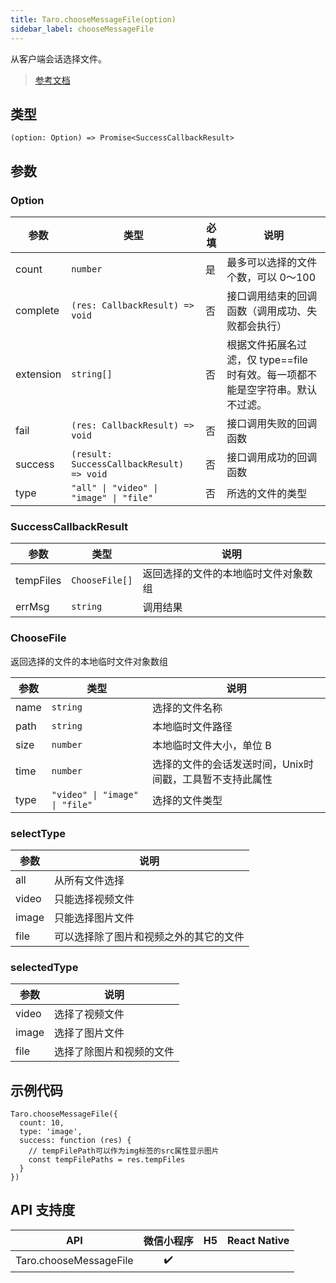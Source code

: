 ```yaml
---
title: Taro.chooseMessageFile(option)
sidebar_label: chooseMessageFile
---
```


从客户端会话选择文件。

> [参考文档](https://developers.weixin.qq.com/miniprogram/dev/api/media/image/wx.chooseMessageFile.html)

## 类型

```tsx
(option: Option) => Promise<SuccessCallbackResult>
```

## 参数

### Option

<table>
  <thead>
    <tr>
      <th>参数</th>
      <th>类型</th>
      <th style={{ textAlign: "center"}}>必填</th>
      <th>说明</th>
    </tr>
  </thead>
  <tbody>
    <tr>
      <td>count</td>
      <td><code>number</code></td>
      <td style={{ textAlign: "center"}}>是</td>
      <td>最多可以选择的文件个数，可以 0～100</td>
    </tr>
    <tr>
      <td>complete</td>
      <td><code>(res: CallbackResult) =&gt; void</code></td>
      <td style={{ textAlign: "center"}}>否</td>
      <td>接口调用结束的回调函数（调用成功、失败都会执行）</td>
    </tr>
    <tr>
      <td>extension</td>
      <td><code>string[]</code></td>
      <td style={{ textAlign: "center"}}>否</td>
      <td>根据文件拓展名过滤，仅 type==file 时有效。每一项都不能是空字符串。默认不过滤。</td>
    </tr>
    <tr>
      <td>fail</td>
      <td><code>(res: CallbackResult) =&gt; void</code></td>
      <td style={{ textAlign: "center"}}>否</td>
      <td>接口调用失败的回调函数</td>
    </tr>
    <tr>
      <td>success</td>
      <td><code>(result: SuccessCallbackResult) =&gt; void</code></td>
      <td style={{ textAlign: "center"}}>否</td>
      <td>接口调用成功的回调函数</td>
    </tr>
    <tr>
      <td>type</td>
      <td><code>&quot;all&quot; | &quot;video&quot; | &quot;image&quot; | &quot;file&quot;</code></td>
      <td style={{ textAlign: "center"}}>否</td>
      <td>所选的文件的类型</td>
    </tr>
  </tbody>
</table>

### SuccessCallbackResult

<table>
  <thead>
    <tr>
      <th>参数</th>
      <th>类型</th>
      <th>说明</th>
    </tr>
  </thead>
  <tbody>
    <tr>
      <td>tempFiles</td>
      <td><code>ChooseFile[]</code></td>
      <td>返回选择的文件的本地临时文件对象数组</td>
    </tr>
    <tr>
      <td>errMsg</td>
      <td><code>string</code></td>
      <td>调用结果</td>
    </tr>
  </tbody>
</table>

### ChooseFile

返回选择的文件的本地临时文件对象数组

<table>
  <thead>
    <tr>
      <th>参数</th>
      <th>类型</th>
      <th>说明</th>
    </tr>
  </thead>
  <tbody>
    <tr>
      <td>name</td>
      <td><code>string</code></td>
      <td>选择的文件名称</td>
    </tr>
    <tr>
      <td>path</td>
      <td><code>string</code></td>
      <td>本地临时文件路径</td>
    </tr>
    <tr>
      <td>size</td>
      <td><code>number</code></td>
      <td>本地临时文件大小，单位 B</td>
    </tr>
    <tr>
      <td>time</td>
      <td><code>number</code></td>
      <td>选择的文件的会话发送时间，Unix时间戳，工具暂不支持此属性</td>
    </tr>
    <tr>
      <td>type</td>
      <td><code>&quot;video&quot; | &quot;image&quot; | &quot;file&quot;</code></td>
      <td>选择的文件类型</td>
    </tr>
  </tbody>
</table>

### selectType

<table>
  <thead>
    <tr>
      <th>参数</th>
      <th>说明</th>
    </tr>
  </thead>
  <tbody>
    <tr>
      <td>all</td>
      <td>从所有文件选择</td>
    </tr>
    <tr>
      <td>video</td>
      <td>只能选择视频文件</td>
    </tr>
    <tr>
      <td>image</td>
      <td>只能选择图片文件</td>
    </tr>
    <tr>
      <td>file</td>
      <td>可以选择除了图片和视频之外的其它的文件</td>
    </tr>
  </tbody>
</table>

### selectedType

<table>
  <thead>
    <tr>
      <th>参数</th>
      <th>说明</th>
    </tr>
  </thead>
  <tbody>
    <tr>
      <td>video</td>
      <td>选择了视频文件</td>
    </tr>
    <tr>
      <td>image</td>
      <td>选择了图片文件</td>
    </tr>
    <tr>
      <td>file</td>
      <td>选择了除图片和视频的文件</td>
    </tr>
  </tbody>
</table>

## 示例代码

```tsx
Taro.chooseMessageFile({
  count: 10,
  type: 'image',
  success: function (res) {
    // tempFilePath可以作为img标签的src属性显示图片
    const tempFilePaths = res.tempFiles
  }
})
```

## API 支持度

| API | 微信小程序 | H5 | React Native |
| :---: | :---: | :---: | :---: |
| Taro.chooseMessageFile | ✔️ |  |  |
